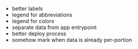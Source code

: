 - better labels
- legend for abbreviations
- legend for colors
- separate data from app entrypoint
- better deploy process
- somehow mark when data is already per-portion
